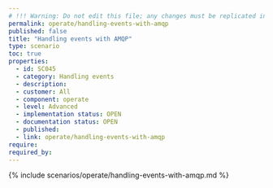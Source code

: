 ```yaml
---
# !!! Warning: Do not edit this file; any changes must be replicated in Excel !!!
permalink: operate/handling-events-with-amqp
published: false
title: "Handling events with AMQP"
type: scenario
toc: true
properties:
  - id: SC045
  - category: Handling events
  - description:
  - customer: All
  - component: operate
  - level: Advanced
  - implementation status: OPEN
  - documentation status: OPEN
  - published:
  - link: operate/handling-events-with-amqp
require:
required_by:
---
```


{% include scenarios/operate/handling-events-with-amqp.md %}
